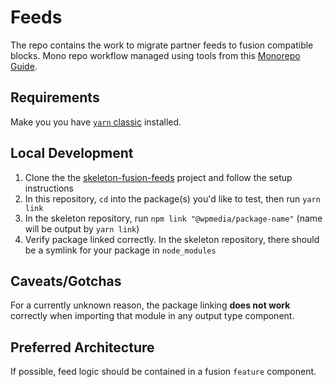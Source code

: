 # Feeds

The repo contains the work to migrate partner feeds to fusion compatible blocks. Mono repo workflow managed using tools from this [Monorepo Guide](https://monorepo.guide/).

## Requirements

Make you you have [`yarn` classic](https://classic.yarnpkg.com/en/) installed.

## Local Development

1. Clone the the [skeleton-fusion-feeds](https://github.com/WPMedia/skeleton-fusion-feeds) project and follow the setup instructions
2. In this repository, `cd` into the package(s) you'd like to test, then run `yarn link`
3. In the skeleton repository, run `npm link "@wpmedia/package-name"` (name will be output by `yarn link`)
4. Verify package linked correctly. In the skeleton repository, there should be a symlink for your package in `node_modules`

## Caveats/Gotchas

For a currently unknown reason, the package linking **does not work** correctly when importing that module in any output type component.

## Preferred Architecture

If possible, feed logic should be contained in a fusion `feature` component.